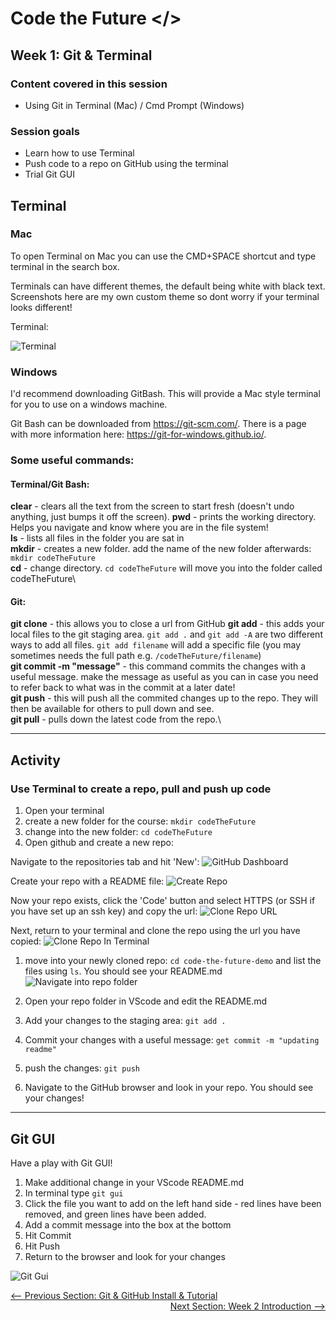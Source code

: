 # Code the Future </>

## Week 1: Git & Terminal

### Content covered in this session

- Using Git in Terminal (Mac) / Cmd Prompt (Windows)

### Session goals

- Learn how to use Terminal
- Push code to a repo on GitHub using the terminal
- Trial Git GUI

## Terminal

### Mac

To open Terminal on Mac you can use the CMD+SPACE shortcut and type terminal in the search box.

Terminals can have different themes, the default being white with black text. Screenshots here are my own custom theme so dont worry if your terminal looks different!

Terminal:

![Terminal](../images/week1/terminal.png)


### Windows

I'd recommend downloading GitBash. This will provide a Mac style terminal for you to use on a windows machine.

Git Bash can be downloaded from https://git-scm.com/. There is a page with more information here: https://git-for-windows.github.io/.


### Some useful commands:

#### Terminal/Git Bash: 

**clear** - clears all the text from the screen to start fresh (doesn't undo anything, just bumps it off the screen).
**pwd** - prints the working directory. Helps you navigate and know where you are in the file system!\
**ls** - lists all files in the folder you are sat in\
**mkdir** - creates a new folder. add the name of the new folder afterwards: ```mkdir codeTheFuture```\
**cd** - change directory. ```cd codeTheFuture``` will move you into the folder called codeTheFuture\

#### Git:

**git clone** - this allows you to close a url from GitHub
**git add** - this adds your local files to the git staging area. ```git add .``` and ```git add -A``` are two different ways to add all files. ```git add filename``` will add a specific file (you may sometimes needs the full path e.g. ```/codeTheFuture/filename```)\
**git commit -m "message"** - this command commits the changes with a useful message. make the message as useful as you can in case you need to refer back to what was in the commit at a later date!\
**git push** - this will push all the commited changes up to the repo. They will then be available for others to pull down and see.\
**git pull** - pulls down the latest code from the repo.\

---

## Activity

### Use Terminal to create a repo, pull and push up code

1. Open your terminal
1. create a new folder for the course: ```mkdir codeTheFuture```
1. change into the new folder: ```cd codeTheFuture```
1. Open github and create a new repo:

Navigate to the repositories tab and hit 'New':
![GitHub Dashboard](../images/week1/github_dashboard.png)

Create your repo with a README file:
![Create Repo](../images/week1/create_repo.png)

Now your repo exists, click the 'Code' button and select HTTPS (or SSH if you have set up an ssh key) and copy the url:
![Clone Repo URL](../images/week1/clone_url.png)

Next, return to your terminal and clone the repo using the url you have copied:
![Clone Repo In Terminal](../images/week1/clone.png)

1. move into your newly cloned repo: ```cd code-the-future-demo``` and list the files using ```ls```. You should see your README.md
![Navigate into repo folder](../images/week1/open_repo_folder.png)

1. Open your repo folder in VScode and edit the README.md
1. Add your changes to the staging area: ```git add .```
1. Commit your changes with a useful message: ```get commit -m "updating readme"```
1. push the changes: ```git push```
1. Navigate to the GitHub browser and look in your repo. You should see your changes!

---

## Git GUI

Have a play with Git GUI! 
1. Make additional change in your VScode README.md
1. In terminal type ```git gui```
1. Click the file you want to add on the left hand side - red lines have been removed, and green lines have been added.
1. Add a commit message into the box at the bottom
1. Hit Commit
1. Hit Push
1. Return to the browser and look for your changes

![Git Gui](../images/week1/gitgui.png)

<div style="width: 100%">
<a href='intro_to_github.md'><-- Previous Section: Git & GitHub Install & Tutorial</a>
<div align="right"><a  href='../week-2/README.md'>Next Section: Week 2 Introduction --></a></div>
</div>
